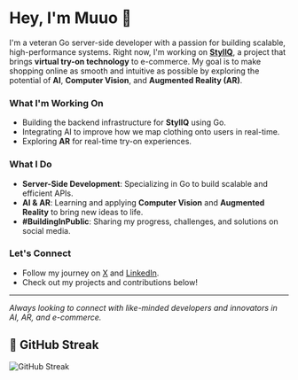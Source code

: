 # Hey, I'm Muuo 👋

I'm a veteran Go server-side developer with a passion for building scalable, high-performance systems. Right now, I'm working on [**StylIQ**](https://github.com/StylIQ), a project that brings **virtual try-on technology** to e-commerce. My goal is to make shopping online as smooth and intuitive as possible by exploring the potential of **AI**, **Computer Vision**, and **Augmented Reality (AR)**.

### What I'm Working On
- Building the backend infrastructure for **StylIQ** using Go.
- Integrating AI to improve how we map clothing onto users in real-time.
- Exploring **AR** for real-time try-on experiences.

### What I Do
- **Server-Side Development**: Specializing in Go to build scalable and efficient APIs.
- **AI & AR**: Learning and applying **Computer Vision** and **Augmented Reality** to bring new ideas to life.
- **#BuildingInPublic**: Sharing my progress, challenges, and solutions on social media.

### Let's Connect
- Follow my journey on [X](https://twitter.com/muuocodes) and [LinkedIn](https://www.linkedin.com/in/evansmuuo).
- Check out my projects and contributions below!

---

*Always looking to connect with like-minded developers and innovators in AI, AR, and e-commerce.*




## 🎯 GitHub Streak

![GitHub Streak](https://github-readme-streak-stats.herokuapp.com?user=codelord-evans)



<!---
codelord-evans/codelord-evans is a ✨ special ✨ repository because its `README.md` (this file) appears on your GitHub profile.
You can click the Preview link to take a look at your changes.
--->
